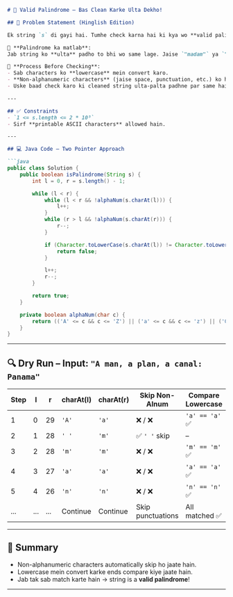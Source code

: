 

```markdown
# 🧼 Valid Palindrome – Bas Clean Karke Ulta Dekho!

## 📘 Problem Statement (Hinglish Edition)

Ek string `s` di gayi hai. Tumhe check karna hai ki kya wo **valid palindrome** hai ya nahi.

🔁 **Palindrome ka matlab**:  
Jab string ko **ulta** padho to bhi wo same lage. Jaise `"madam"` ya `"racecar"`.

🔧 **Process Before Checking**:
- Sab characters ko **lowercase** mein convert karo.
- **Non-alphanumeric characters** (jaise space, punctuation, etc.) ko hata do.
- Uske baad check karo ki cleaned string ulta-palta padhne par same hai ya nahi.

---

## ✅ Constraints
- `1 <= s.length <= 2 * 10⁵`
- Sirf **printable ASCII characters** allowed hain.

---

## 💻 Java Code – Two Pointer Approach

```java
public class Solution {
    public boolean isPalindrome(String s) {
        int l = 0, r = s.length() - 1;

        while (l < r) {
            while (l < r && !alphaNum(s.charAt(l))) {
                l++;
            }
            while (r > l && !alphaNum(s.charAt(r))) {
                r--;
            }

            if (Character.toLowerCase(s.charAt(l)) != Character.toLowerCase(s.charAt(r))) {
                return false;
            }

            l++;
            r--;
        }

        return true;
    }

    private boolean alphaNum(char c) {
        return (('A' <= c && c <= 'Z') || ('a' <= c && c <= 'z') || ('0' <= c && c <= '9'));
    }
}
```

---

## 🔍 Dry Run – Input: `"A man, a plan, a canal: Panama"`

| Step | l | r | charAt(l) | charAt(r) | Skip Non-Alnum | Compare Lowercase | Result |
|------|----|----|-----------|------------|------------------|---------------------|--------|
| 1    | 0  | 29 | `'A'`     | `'a'`      | ❌ / ❌           | `'a' == 'a'` ✅       | Move in |
| 2    | 1  | 28 | `' '`     | `'m'`      | ✅ `' '` skip     | –                   | l++    |
| 3    | 2  | 28 | `'m'`     | `'m'`      | ❌ / ❌           | `'m' == 'm'` ✅       | Move in |
| 4    | 3  | 27 | `'a'`     | `'a'`      | ❌ / ❌           | `'a' == 'a'` ✅       | Move in |
| 5    | 4  | 26 | `'n'`     | `'n'`      | ❌ / ❌           | `'n' == 'n'` ✅       | Move in |
| ...  | ...| ...| Continue  | Continue   | Skip punctuations | All matched ✅       | ✅ True |

---

## 🧵 Summary

- Non-alphanumeric characters automatically skip ho jaate hain.
- Lowercase mein convert karke ends compare kiye jaate hain.
- Jab tak sab match karte hain → string is a **valid palindrome**!

---

